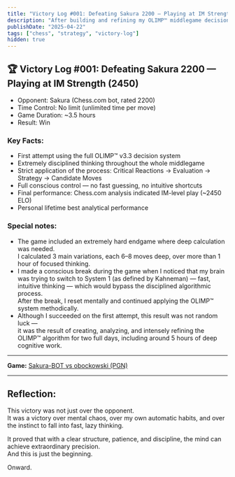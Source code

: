 ```yaml
---
title: "Victory Log #001: Defeating Sakura 2200 – Playing at IM Strength"
description: "After building and refining my OLIMP™ middlegame decision system, I tested it under pressure — and achieved a lifetime best performance."
publishDate: "2025-04-22"
tags: ["chess", "strategy", "victory-log"]
hidden: true
---
```


## 🏆 Victory Log #001: Defeating Sakura 2200 — Playing at IM Strength (2450)

- Opponent: Sakura (Chess.com bot, rated 2200)
- Time Control: No limit (unlimited time per move)
- Game Duration: ~3.5 hours
- Result: Win

### Key Facts:
- First attempt using the full OLIMP™ v3.3 decision system
- Extremely disciplined thinking throughout the whole middlegame
- Strict application of the process: Critical Reactions → Evaluation → Strategy → Candidate Moves
- Full conscious control — no fast guessing, no intuitive shortcuts
- Final performance: Chess.com analysis indicated IM-level play (~2450 ELO)
- Personal lifetime best analytical performance

### Special notes:
- The game included an extremely hard endgame where deep calculation was needed.  
  I calculated 3 main variations, each 6–8 moves deep, over more than 1 hour of focused thinking.
- I made a conscious break during the game when I noticed that my brain was trying to switch to System 1 (as defined by Kahneman) — fast, intuitive thinking — which would bypass the disciplined algorithmic process.  
  After the break, I reset mentally and continued applying the OLIMP™ system methodically.
- Although I succeeded on the first attempt, this result was not random luck —  
  it was the result of creating, analyzing, and intensely refining the OLIMP™ algorithm for two full days, including around 5 hours of deep cognitive work.

---

**Game:** [Sakura-BOT vs obockowski (PGN)](/chess/Sakura-BOT_vs_obockowski-2025-04-26.pgn)

---

## Reflection:

This victory was not just over the opponent.  
It was a victory over mental chaos, over my own automatic habits, and over the instinct to fall into fast, lazy thinking.

It proved that with a clear structure, patience, and discipline, the mind can achieve extraordinary precision.  
And this is just the beginning.

Onward.

